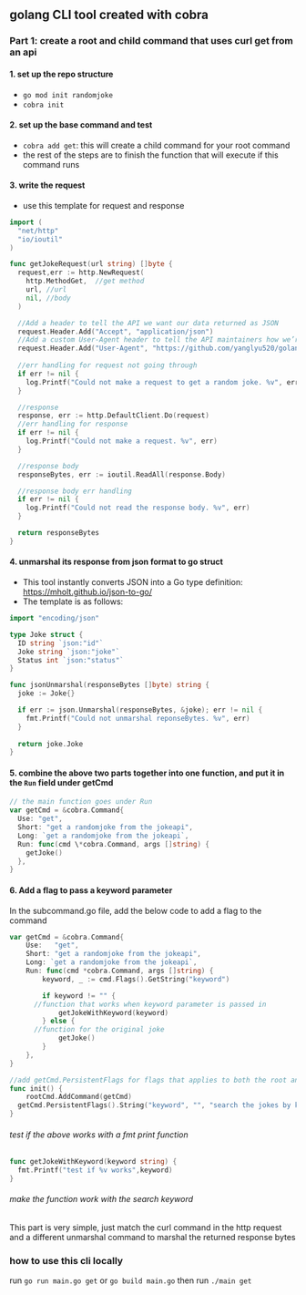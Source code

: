 ## golang CLI tool created with cobra

### Part 1: create a root and child command that uses curl get from an api

#### 1. set up the repo structure
- `go mod init randomjoke`
- `cobra init`

#### 2. set up the base command and test
- `cobra add get`: this will create a child command for your root command
- the rest of the steps are to finish the function that will execute if this command runs

#### 3. write the request 
- use this template for request and response

```go
import (
  "net/http"
  "io/ioutil"
)

func getJokeRequest(url string) []byte {
  request,err := http.NewRequest(
    http.MethodGet,  //get method
    url, //url
    nil, //body
  )

  //Add a header to tell the API we want our data returned as JSON
  request.Header.Add("Accept", "application/json")
  //Add a custom User-Agent header to tell the API maintainers how we’re using their API
  request.Header.Add("User-Agent", "https://github.com/yanglyu520/golang-projects")
  
  //err handling for request not going through
  if err != nil {
    log.Printf("Could not make a request to get a random joke. %v", err)
  }

  //response
  response, err := http.DefaultClient.Do(request)
  //err handling for response
  if err != nil {
    log.Printf("Could not make a request. %v", err)
  }

  //response body
  responseBytes, err := ioutil.ReadAll(response.Body)

  //response body err handling
  if err != nil {
    log.Printf("Could not read the response body. %v", err)
  }

  return responseBytes
}
```

#### 4. unmarshal its response from json format to go struct
- This tool instantly converts JSON into a Go type definition: https://mholt.github.io/json-to-go/
- The template is as follows:

```go
import "encoding/json"

type Joke struct {
  ID string `json:"id"`
  Joke string `json:"joke"`
  Status int `json:"status"`
}

func jsonUnmarshal(responseBytes []byte) string {
  joke := Joke{}

  if err := json.Unmarshal(responseBytes, &joke); err != nil {
    fmt.Printf("Could not unmarshal reponseBytes. %v", err)
  }
  
  return joke.Joke
}

```


#### 5. combine the above two parts together into one function, and put it in the `Run` field under getCmd

```go
// the main function goes under Run
var getCmd = &cobra.Command{
  Use: "get",
  Short: "get a randomjoke from the jokeapi",
  Long: `get a randomjoke from the jokeapi`,
  Run: func(cmd \*cobra.Command, args []string) {
    getJoke()
  },
}
```

#### 6. Add a flag to pass a keyword parameter

In the subcommand.go file, add the below code to add a flag to the command

```go
var getCmd = &cobra.Command{
	Use:   "get",
	Short: "get a randomjoke from the jokeapi",
	Long: `get a randomjoke from the jokeapi`,
	Run: func(cmd *cobra.Command, args []string) {
		keyword, _ := cmd.Flags().GetString("keyword")

		if keyword != "" {
      //function that works when keyword parameter is passed in
			getJokeWithKeyword(keyword)
		} else {
      //function for the original joke
			getJoke()
		}
	},
}

//add getCmd.PersistentFlags for flags that applies to both the root and child command
func init() {
	rootCmd.AddCommand(getCmd)
  getCmd.PersistentFlags().String("keyword", "", "search the jokes by keyword")
}
```
###### test if the above works with a fmt print function

```go
func getJokeWithKeyword(keyword string) {
  fmt.Printf("test if %v works",keyword)
}
```
###### make the function work with the search keyword

This part is very simple, just match the curl command in the http request and a different unmarshal command to marshal the returned response bytes



### how to use this cli locally
run `go run main.go get` or `go build main.go` then run  `./main get`
